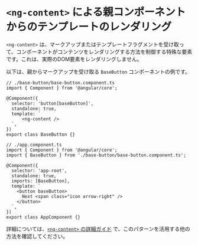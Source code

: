 # `<ng-content>` による親コンポーネントからのテンプレートのレンダリング

`<ng-content>` は、マークアップまたはテンプレートフラグメントを受け取って、コンポーネントがコンテンツをレンダリングする方法を制御する特殊な要素です。これは、実際のDOM要素をレンダリングしません。

以下は、親からマークアップを受け取る `BaseButton` コンポーネントの例です。

```angular-ts
// ./base-button/base-button.component.ts
import { Component } from '@angular/core';

@Component({
  selector: 'button[baseButton]',
  standalone: true,
  template: `
      <ng-content />
  `,
})
export class BaseButton {}
```

```angular-ts
// ./app.component.ts
import { Component } from '@angular/core';
import { BaseButton } from './base-button/base-button.component.ts';

@Component({
  selector: 'app-root',
  standalone: true,
  imports: [BaseButton],
  template: `
    <button baseButton>
      Next <span class="icon arrow-right" />
    </button>
  `,
})
export class AppComponent {}
```

詳細については、[`<ng-content>` の詳細ガイド](/guide/components/content-projection) で、このパターンを活用する他の方法を確認してください。
